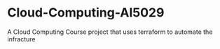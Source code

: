# Cloud-Computing-AI5029
A Cloud Computing Course project that uses terraform to automate the infracture
